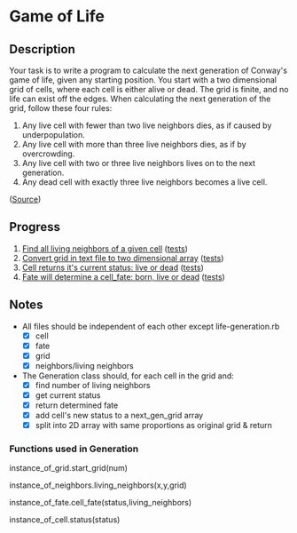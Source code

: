Game of Life
============

Description
-----------

Your task is to write a program to calculate the next
generation of Conway's game of life, given any starting position. You start with a two dimensional grid of cells,
where each cell is either alive or dead. The grid is finite,
and no life can exist off the edges. When calculating the
next generation of the grid, follow these four rules:

1. Any live cell with fewer than two live neighbors dies,
   as if caused by underpopulation.
2. Any live cell with more than three live neighbors dies,
   as if by overcrowding.
3. Any live cell with two or three live neighbors lives
   on to the next generation.
4. Any dead cell with exactly three live neighbors becomes
   a live cell.

([Source](https://github.com/garora/TDD-Katas#game-of-life-))

Progress
--------

1. [Find all living neighbors of a given cell](life-neighbors.rb) ([tests](spec/life-neighbors_spec.rb))
2. [Convert grid in text file to two dimensional array](life-grid.rb) ([tests](spec/life-grid_spec.rb))
3. [Cell returns it's current status: live or dead](life-cell.rb) ([tests](spec/life-cell_spec.rb))
4. [Fate will determine a cell_fate: born, live or dead](life-fate.rb) ([tests](spec/life-fate_spec.rb))

Notes
-----

* All files should be independent of each other except life-generation.rb
  - [x] cell
  - [x] fate
  - [x] grid
  - [x] neighbors/living neighbors
* The Generation class should, for each cell in the grid and:
  - [x] find number of living neighbors
  - [x] get current status
  - [x] return determined fate
  - [x] add cell's new status to a next_gen_grid array
  - [x] split into 2D array with same proportions as original grid & return

### Functions used in Generation

instance_of_grid.start_grid(num)

instance_of_neighbors.living_neighbors(x,y,grid)

instance_of_fate.cell_fate(status,living_neighbors)

instance_of_cell.status(status)